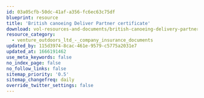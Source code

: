```yaml
---
id: 03a05cfb-50dc-41af-a356-fc6ec63c75df
blueprint: resource
title: 'British canoeing Deliver Partner certificate'
download: vol-resources-and-documents/british-canoeing-delivery-partner-certificate.pdf
resource_category:
  - venture_outdoors_ltd_-_company_insurance_documents
updated_by: 115d3974-8cac-461e-9579-c5775a2031e7
updated_at: 1666191462
use_meta_keywords: false
no_index_page: false
no_follow_links: false
sitemap_priority: '0.5'
sitemap_changefreq: daily
override_twitter_settings: false
---
```

